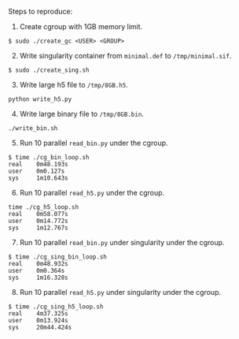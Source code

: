 Steps to reproduce:

1. Create cgroup with 1GB memory limit.
```
$ sudo ./create_gc <USER> <GROUP>
``` 
2. Write singularity container from `minimal.def` to `/tmp/minimal.sif`.
```
$ sudo ./create_sing.sh
```
3. Write large h5 file to `/tmp/8GB.h5`.
```
python write_h5.py
```
4. Write large binary file to `/tmp/8GB.bin`.
```
./write_bin.sh
```
5. Run 10 parallel `read_bin.py` under the cgroup.
```
$ time ./cg_bin_loop.sh
real    0m48.193s
user    0m0.127s
sys     1m10.643s
```
6. Run 10 parallel `read_h5.py` under the cgroup.
```
time ./cg_h5_loop.sh
real    0m58.077s
user    0m14.772s
sys     1m12.767s
```
7. Run 10 parallel `read_bin.py` under singularity under the cgroup.
```
$ time ./cg_sing_bin_loop.sh
real    0m48.932s
user    0m0.364s
sys     1m16.328s
```
8. Run 10 parallel `read_h5.py` under singularity under the cgroup.
```
$ time ./cg_sing_h5_loop.sh
real    4m37.325s
user    0m13.924s
sys     20m44.424s
```